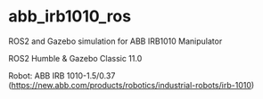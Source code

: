 # abb_irb1010_ros

ROS2 and Gazebo simulation for ABB IRB1010 Manipulator

ROS2 Humble & Gazebo Classic 11.0

Robot: ABB IRB 1010-1.5/0.37 (https://new.abb.com/products/robotics/industrial-robots/irb-1010)



